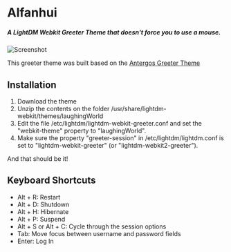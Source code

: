 # Alfanhui

##### A LightDM Webkit Greeter Theme that doesn't force you to use a mouse.

![Screenshot](https://raw.githubusercontent.com/alfanhui/laughingworld/master/img/screenshot_laughingworld.png)

This greeter theme was built based on the [Antergos Greeter Theme](https://github.com/Antergos/lightdm-webkit-theme-antergos)


## Installation

1. Download the theme
2. Unzip the contents on the folder /usr/share/lightdm-webkit/themes/laughingWorld
3. Edit the file /etc/lightdm/lightdm-webkit-greeter.conf and set the
"webkit-theme" property to "laughingWorld".
4. Make sure the property "greeter-session" in
/etc/lightdm/lightdm.conf is set to "lightdm-webkit-greeter" (or
"lightdm-webkit2-greeter").

And that should be it!

## Keyboard Shortcuts

- Alt + R: Restart
- Alt + D: Shutdown
- Alt + H: Hibernate
- Alt + P: Suspend
- Alt + S or Alt + C: Cycle through the session options
- Tab: Move focus between username and password fields
- Enter: Log In
